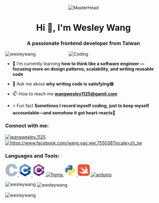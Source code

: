 <p align="center">
  <img src="https://media0.giphy.com/media/v1.Y2lkPTc5MGI3NjExMW43NzRibjliMHd5ZzAyZ3pyc2lwM3g4eTR2eG53NmQ3eHJqdTVqbCZlcD12MV9pbnRlcm5hbF9naWZfYnlfaWQmY3Q9Zw/NKEt9elQ5cR68/giphy.gif" alt="MasterHead" height="200" width="800">
</p>
<h1 align="center">Hi 👋, I'm Wesley Wang</h1>
<h3 align="center">A passionate frontend developer from Taiwan</h3>
<img align="right" alt="Coding" width="300" src="https://media1.giphy.com/media/v1.Y2lkPTc5MGI3NjExcmtsam5jMjd0NmVuaXl4ZWxkYXpyeW4wMWZjNnNnZGMyYmtoM2djcyZlcD12MV9pbnRlcm5hbF9naWZfYnlfaWQmY3Q9Zw/Ws6T5PN7wHv3cY8xy8/giphy.gif">

<p align="left"> <img src="https://komarev.com/ghpvc/?username=wesleywang&label=Profile%20views&color=0e75b6&style=flat" alt="wesleywang" /> </p>

- 🌱 I’m currently learning **how to think like a software engineer — focusing more on design patterns, scalability, and writing reusable code**

- 💬 Ask me about **why writing code is satisfying😆**

- 📫 How to reach me **wangwesley1125@gamil.com**

- ⚡ Fun fact **Sometimes I record myself coding, just to keep myself accountable—and somehow it got heart-reacts💚**

<h3 align="left">Connect with me:</h3>
<p align="left">
<a href="https://instagram.com/wangwesley_1125" target="blank"><img align="center" src="https://raw.githubusercontent.com/rahuldkjain/github-profile-readme-generator/master/src/images/icons/Social/instagram.svg" alt="wangwesley_1125" height="30" width="40" /></a>
<a href="https://fb.com/https://www.facebook.com/wang.yao.wei.755038?locale=zh_tw" target="blank"><img align="center" src="https://raw.githubusercontent.com/rahuldkjain/github-profile-readme-generator/master/src/images/icons/Social/facebook.svg" alt="https://www.facebook.com/wang.yao.wei.755038?locale=zh_tw" height="30" width="40" /></a>
</p>

<h3 align="left">Languages and Tools:</h3>
<p align="left"> <a href="https://www.cprogramming.com/" target="_blank" rel="noreferrer"> <img src="https://raw.githubusercontent.com/devicons/devicon/master/icons/c/c-original.svg" alt="c" width="40" height="40"/> </a> <a href="https://www.w3schools.com/cpp/" target="_blank" rel="noreferrer"> <img src="https://raw.githubusercontent.com/devicons/devicon/master/icons/cplusplus/cplusplus-original.svg" alt="cplusplus" width="40" height="40"/> </a> <a href="https://www.w3schools.com/cs/" target="_blank" rel="noreferrer"> <img src="https://raw.githubusercontent.com/devicons/devicon/master/icons/csharp/csharp-original.svg" alt="csharp" width="40" height="40"/> </a> <a href="https://www.figma.com/" target="_blank" rel="noreferrer"> <img src="https://www.vectorlogo.zone/logos/figma/figma-icon.svg" alt="figma" width="40" height="40"/> </a> <a href="https://www.python.org" target="_blank" rel="noreferrer"> <img src="https://raw.githubusercontent.com/devicons/devicon/master/icons/python/python-original.svg" alt="python" width="40" height="40"/> </a> <a href="https://developer.apple.com/swift/" target="_blank" rel="noreferrer"> <img src="https://raw.githubusercontent.com/devicons/devicon/master/icons/swift/swift-original.svg" alt="swift" width="40" height="40"/> </a> <a href="https://www.arduino.cc/" target="_blank" rel="noreferrer"> <img src="https://cdn.worldvectorlogo.com/logos/arduino-1.svg" alt="arduino" width="40" height="40"/> </a> </p>

<p><img align="left" src="https://github-readme-stats.vercel.app/api/top-langs?username=wesleywang&show_icons=true&locale=en&layout=compact" alt="wesleywang" /></p>

<p>&nbsp;<img align="center" src="https://github-readme-stats.vercel.app/api?username=wesleywang&show_icons=true&locale=en" alt="wesleywang" /></p>

<p><img align="center" src="https://github-readme-streak-stats.herokuapp.com/?user=wesleywang&" alt="wesleywang" /></p>
